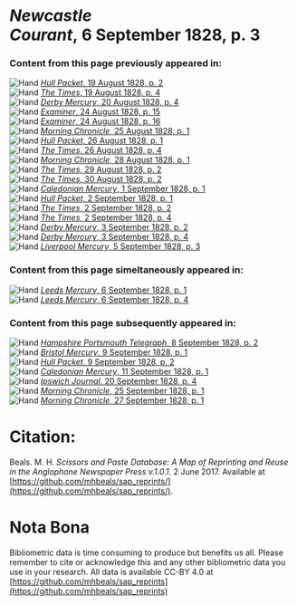 # *Newcastle Courant*, 6 September 1828, p. 3  
  
### Content from this page previously appeared in:  
![Hand](http://scissorsandpaste.net/wp-content/uploads/2017/06/smallhandpointer.png) [*Hull Packet*, 19 August 1828, p. 2](https://mhbeals.github.io/sap_html/Hull-Packet/Hull-Packet-19-August-1828-p-2)  
![Hand](http://scissorsandpaste.net/wp-content/uploads/2017/06/smallhandpointer.png) [*The Times*, 19 August 1828, p. 4](https://mhbeals.github.io/sap_html/The-Times/The-Times-19-August-1828-p-4)  
![Hand](http://scissorsandpaste.net/wp-content/uploads/2017/06/smallhandpointer.png) [*Derby Mercury*, 20 August 1828, p. 4](https://mhbeals.github.io/sap_html/Derby-Mercury/Derby-Mercury-20-August-1828-p-4)  
![Hand](http://scissorsandpaste.net/wp-content/uploads/2017/06/smallhandpointer.png) [*Examiner*, 24 August 1828, p. 15](https://mhbeals.github.io/sap_html/Examiner/Examiner-24-August-1828-p-15)  
![Hand](http://scissorsandpaste.net/wp-content/uploads/2017/06/smallhandpointer.png) [*Examiner*, 24 August 1828, p. 16](https://mhbeals.github.io/sap_html/Examiner/Examiner-24-August-1828-p-16)  
![Hand](http://scissorsandpaste.net/wp-content/uploads/2017/06/smallhandpointer.png) [*Morning Chronicle*, 25 August 1828, p. 1](https://mhbeals.github.io/sap_html/Morning-Chronicle/Morning-Chronicle-25-August-1828-p-1)  
![Hand](http://scissorsandpaste.net/wp-content/uploads/2017/06/smallhandpointer.png) [*Hull Packet*, 26 August 1828, p. 1](https://mhbeals.github.io/sap_html/Hull-Packet/Hull-Packet-26-August-1828-p-1)  
![Hand](http://scissorsandpaste.net/wp-content/uploads/2017/06/smallhandpointer.png) [*The Times*, 26 August 1828, p. 4](https://mhbeals.github.io/sap_html/The-Times/The-Times-26-August-1828-p-4)  
![Hand](http://scissorsandpaste.net/wp-content/uploads/2017/06/smallhandpointer.png) [*Morning Chronicle*, 28 August 1828, p. 1](https://mhbeals.github.io/sap_html/Morning-Chronicle/Morning-Chronicle-28-August-1828-p-1)  
![Hand](http://scissorsandpaste.net/wp-content/uploads/2017/06/smallhandpointer.png) [*The Times*, 29 August 1828, p. 2](https://mhbeals.github.io/sap_html/The-Times/The-Times-29-August-1828-p-2)  
![Hand](http://scissorsandpaste.net/wp-content/uploads/2017/06/smallhandpointer.png) [*The Times*, 30 August 1828, p. 2](https://mhbeals.github.io/sap_html/The-Times/The-Times-30-August-1828-p-2)  
![Hand](http://scissorsandpaste.net/wp-content/uploads/2017/06/smallhandpointer.png) [*Caledonian Mercury*, 1 September 1828, p. 1](https://mhbeals.github.io/sap_html/Caledonian-Mercury/Caledonian-Mercury-1-September-1828-p-1)  
![Hand](http://scissorsandpaste.net/wp-content/uploads/2017/06/smallhandpointer.png) [*Hull Packet*, 2 September 1828, p. 1](https://mhbeals.github.io/sap_html/Hull-Packet/Hull-Packet-2-September-1828-p-1)  
![Hand](http://scissorsandpaste.net/wp-content/uploads/2017/06/smallhandpointer.png) [*The Times*, 2 September 1828, p. 2](https://mhbeals.github.io/sap_html/The-Times/The-Times-2-September-1828-p-2)  
![Hand](http://scissorsandpaste.net/wp-content/uploads/2017/06/smallhandpointer.png) [*The Times*, 2 September 1828, p. 4](https://mhbeals.github.io/sap_html/The-Times/The-Times-2-September-1828-p-4)  
![Hand](http://scissorsandpaste.net/wp-content/uploads/2017/06/smallhandpointer.png) [*Derby Mercury*, 3 September 1828, p. 2](https://mhbeals.github.io/sap_html/Derby-Mercury/Derby-Mercury-3-September-1828-p-2)  
![Hand](http://scissorsandpaste.net/wp-content/uploads/2017/06/smallhandpointer.png) [*Derby Mercury*, 3 September 1828, p. 4](https://mhbeals.github.io/sap_html/Derby-Mercury/Derby-Mercury-3-September-1828-p-4)  
![Hand](http://scissorsandpaste.net/wp-content/uploads/2017/06/smallhandpointer.png) [*Liverpool Mercury*, 5 September 1828, p. 3](https://mhbeals.github.io/sap_html/Liverpool-Mercury/Liverpool-Mercury-5-September-1828-p-3)  
  
### Content from this page simeltaneously appeared in:  
![Hand](http://scissorsandpaste.net/wp-content/uploads/2017/06/smallhandpointer.png) [*Leeds Mercury*, 6 September 1828, p. 1](https://mhbeals.github.io/sap_html/Leeds-Mercury/Leeds-Mercury-6-September-1828-p-1)  
![Hand](http://scissorsandpaste.net/wp-content/uploads/2017/06/smallhandpointer.png) [*Leeds Mercury*, 6 September 1828, p. 4](https://mhbeals.github.io/sap_html/Leeds-Mercury/Leeds-Mercury-6-September-1828-p-4)  
  
### Content from this page subsequently appeared in:  
![Hand](http://scissorsandpaste.net/wp-content/uploads/2017/06/smallhandpointer.png) [*Hampshire Portsmouth Telegraph*, 8 September 1828, p. 2](https://mhbeals.github.io/sap_html/Hampshire-Portsmouth-Telegraph/Hampshire-Portsmouth-Telegraph-8-September-1828-p-2)  
![Hand](http://scissorsandpaste.net/wp-content/uploads/2017/06/smallhandpointer.png) [*Bristol Mercury*, 9 September 1828, p. 1](https://mhbeals.github.io/sap_html/Bristol-Mercury/Bristol-Mercury-9-September-1828-p-1)  
![Hand](http://scissorsandpaste.net/wp-content/uploads/2017/06/smallhandpointer.png) [*Hull Packet*, 9 September 1828, p. 2](https://mhbeals.github.io/sap_html/Hull-Packet/Hull-Packet-9-September-1828-p-2)  
![Hand](http://scissorsandpaste.net/wp-content/uploads/2017/06/smallhandpointer.png) [*Caledonian Mercury*, 11 September 1828, p. 1](https://mhbeals.github.io/sap_html/Caledonian-Mercury/Caledonian-Mercury-11-September-1828-p-1)  
![Hand](http://scissorsandpaste.net/wp-content/uploads/2017/06/smallhandpointer.png) [*Ipswich Journal*, 20 September 1828, p. 4](https://mhbeals.github.io/sap_html/Ipswich-Journal/Ipswich-Journal-20-September-1828-p-4)  
![Hand](http://scissorsandpaste.net/wp-content/uploads/2017/06/smallhandpointer.png) [*Morning Chronicle*, 25 September 1828, p. 1](https://mhbeals.github.io/sap_html/Morning-Chronicle/Morning-Chronicle-25-September-1828-p-1)  
![Hand](http://scissorsandpaste.net/wp-content/uploads/2017/06/smallhandpointer.png) [*Morning Chronicle*, 27 September 1828, p. 1](https://mhbeals.github.io/sap_html/Morning-Chronicle/Morning-Chronicle-27-September-1828-p-1)  


# Citation: 

Beals. M. H. *Scissors and Paste Database: A Map of Reprinting and Reuse in the Anglophone Newspaper Press v.1.0.1.* 2 June 2017. Available at [https://github.com/mhbeals/sap_reprints/](https://github.com/mhbeals/sap_reprints/). 

# Nota Bona

Bibliometric data is time consuming to produce but benefits us all. Please remember to cite or acknowledge this and any other bibliometric data you use in your research. All data is available CC-BY 4.0 at [https://github.com/mhbeals/sap_reprints](https://github.com/mhbeals/sap_reprints)